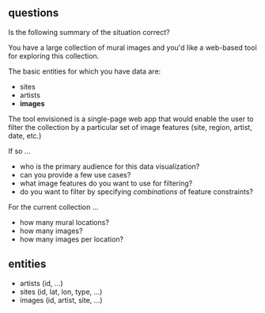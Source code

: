 ## questions

Is the following summary of the situation correct?

You have a large collection of mural images and you'd like a web-based tool for
exploring this collection.

The basic entities for which you have data are:
* sites
* artists
* **images**

The tool envisioned is a single-page web app that would enable the user to filter the collection by a particular set of image features (site, region, artist, date, etc.)

If so ...

* who is the primary audience for this data visualization?
* can you provide a few use cases?
* what image features do you want to use for filtering?
* do you want to filter by specifying *combinations* of feature constraints?

For the current collection ...

* how many mural locations?
* how many images?
* how many images per location?


## entities

* artists (id, ...)
* sites (id, lat, lon, type, ...)
* images (id, artist, site, ...)
